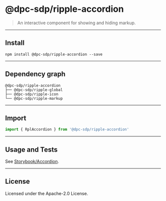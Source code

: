 # @dpc-sdp/ripple-accordion

> An interactive component for showing and hiding markup.

--------------------------------------------------------------------------------

## Install

```shell
npm install @dpc-sdp/ripple-accordion --save
```

--------------------------------------------------------------------------------

## Dependency graph

```shell
@dpc-sdp/ripple-accordion
├── @dpc-sdp/ripple-global
├── @dpc-sdp/ripple-icon
└── @dpc-sdp/ripple-markup
```

--------------------------------------------------------------------------------

## Import

```js
import { RplAccordion } from '@dpc-sdp/ripple-accordion'
```

--------------------------------------------------------------------------------

## Usage and Tests

See [Storybook/Accordion](https://ripple.sdp.vic.gov.au/?selectedKind=Organisms/Accordion&selectedStory=Accordion).

--------------------------------------------------------------------------------

## License

Licensed under the Apache-2.0 License.
